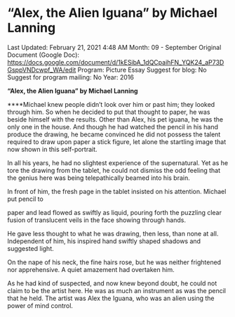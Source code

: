 # “Alex, the Alien Iguana” by Michael Lanning

Last Updated: February 21, 2021 4:48 AM
Month: 09 - September
Original Document (Google Doc): https://docs.google.com/document/d/1kESibA_1dQCpaihFN_YQK24_aP73DGsppVNDcwpf_WA/edit
Program: Picture Essay
Suggest for blog: No
Suggest for program mailing: No
Year: 2016

**“Alex, the Alien Iguana” by Michael Lanning**

****Michael knew people didn’t look over him or past him; they looked through him. So when he decided to put that thought to paper, he was beside himself with the results. Other than Alex, his pet iguana, he was the only one in the house. And though he had watched the pencil in his hand produce the drawing, he became convinced he did not possess the talent required to draw upon paper a stick figure, let alone the startling image that now shown in this self-portrait.

In all his years, he had no slightest experience of the supernatural. Yet as he tore the drawing from the tablet, he could not dismiss the odd feeling that the genius here was being telepathically beamed into his brain.

In front of him, the fresh page in the tablet insisted on his attention. Michael put pencil to

paper and lead flowed as swiftly as liquid, pouring forth the puzzling clear fusion of translucent veils in the face showing through hands.

He gave less thought to what he was drawing, then less, than none at all. Independent of him, his inspired hand swiftly shaped shadows and suggested light.

On the nape of his neck, the fine hairs rose, but he was neither frightened nor apprehensive. A quiet amazement had overtaken him.

As he had kind of suspected, and now knew beyond doubt, he could not claim to be the artist here. He was as much an instrument as was the pencil that he held. The artist was Alex the Iguana, who was an alien using the power of mind control.
